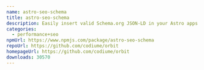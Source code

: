 ```yaml
---
name: astro-seo-schema
title: astro-seo-schema
description: Easily insert valid Schema.org JSON-LD in your Astro apps.
categories:
  - performance+seo
npmUrl: https://www.npmjs.com/package/astro-seo-schema
repoUrl: https://github.com/codiume/orbit
homepageUrl: https://github.com/codiume/orbit
downloads: 30570
---
```

